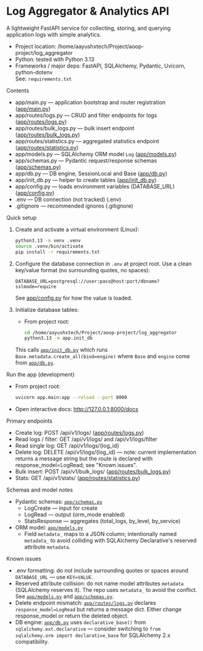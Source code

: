 # Log Aggregator & Analytics API

A lightweight FastAPI service for collecting, storing, and querying application logs with simple analytics.

- Project location: /home/aayushxtech/Project/aoop-project/log_aggregator
- Python: tested with Python 3.13
- Frameworks / major deps: FastAPI, SQLAlchemy, Pydantic, Uvicorn, python-dotenv  
  See: `requirements.txt`

Contents

- app/main.py — application bootstrap and router registration ([app/main.py](app/main.py))
- app/routes/logs.py — CRUD and filter endpoints for logs ([app/routes/logs.py](app/routes/logs.py))
- app/routes/bulk_logs.py — bulk insert endpoint ([app/routes/bulk_logs.py](app/routes/bulk_logs.py))
- app/routes/statistics.py — aggregated statistics endpoint ([app/routes/statistics.py](app/routes/statistics.py))
- app/models.py — SQLAlchemy ORM model `Log` ([app/models.py](app/models.py))
- app/schemas.py — Pydantic request/response schemas ([app/schemas.py](app/schemas.py))
- app/db.py — DB engine, SessionLocal and Base ([app/db.py](app/db.py))
- app/init_db.py — helper to create tables ([app/init_db.py](app/init_db.py))
- app/config.py — loads environment variables (DATABASE_URL) ([app/config.py](app/config.py))
- .env — DB connection (not tracked) (.env)
- .gitignore — recommended ignores (.gitignore)

Quick setup

1. Create and activate a virtual environment (Linux):

   ```zsh
   python3.13 -m venv .venv
   source .venv/bin/activate
   pip install -r requirements.txt
   ```

2. Configure the database connection in `.env` at project root. Use a clean key/value format (no surrounding quotes, no spaces):

   ```.env
   DATABASE_URL=postgresql://user:pass@host:port/dbname?sslmode=require
   ```

   See [app/config.py](app/config.py) for how the value is loaded.

3. Initialize database tables:
   - From project root:

     ```zsh
     cd /home/aayushxtech/Project/aoop-project/log_aggregator
     python3.13 -m app.init_db
     ```

   This calls [`app/init_db.py`](app/init_db.py) which runs `Base.metadata.create_all(bind=engine)` where `Base` and `engine` come from [`app/db.py`](app/db.py).

Run the app (development)

- From project root:

  ```zsh
  uvicorn app.main:app --reload --port 8000
  ```

- Open interactive docs: http://127.0.0.1:8000/docs

Primary endpoints

- Create log: POST /api/v1/logs/ ([app/routes/logs.py](app/routes/logs.py))  
- Read logs / filter: GET /api/v1/logs/ and /api/v1/logs/filter
- Read single log: GET /api/v1/logs/{log_id}
- Delete log: DELETE /api/v1/logs/{log_id} — note: current implementation returns a message string but the route is declared with response_model=LogRead; see "Known issues".
- Bulk insert: POST /api/v1/bulk_logs/ ([app/routes/bulk_logs.py](app/routes/bulk_logs.py))
- Stats: GET /api/v1/stats/ ([app/routes/statistics.py](app/routes/statistics.py))

Schemas and model notes

- Pydantic schemas: [`app/schemas.py`](app/schemas.py)
  - LogCreate — input for create
  - LogRead — output (orm_mode enabled)
  - StatsResponse — aggregates (total_logs, by_level, by_service)
- ORM model: [`app/models.py`](app/models.py)
  - Field `metadata_` maps to a JSON column; intentionally named `metadata_` to avoid colliding with SQLAlchemy Declarative's reserved attribute `metadata`.

Known issues

- .env formatting: do not include surrounding quotes or spaces around `DATABASE_URL` — use `KEY=VALUE`.
- Reserved attribute collision: do not name model attributes `metadata` (SQLAlchemy reserves it). The repo uses `metadata_` to avoid the conflict. See [`app/models.py`](app/models.py) and [`app/schemas.py`](app/schemas.py).
- Delete endpoint mismatch: [`app/routes/logs.py`](app/routes/logs.py) declares `response_model=LogRead` but returns a message dict. Either change response_model or return the deleted object.
- DB engine: [`app/db.py`](app/db.py) uses `declarative_base()` from `sqlalchemy.ext.declarative` — consider switching to `from sqlalchemy.orm import declarative_base` for SQLAlchemy 2.x compatibility.
